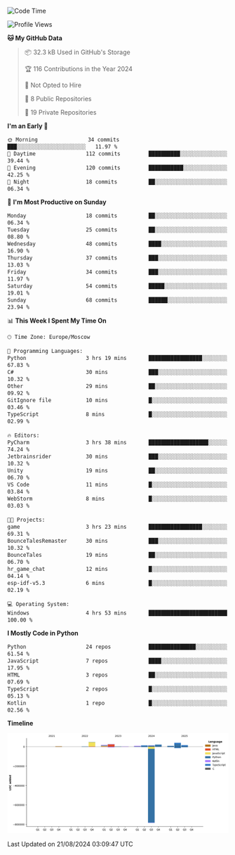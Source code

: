 <!--START_SECTION:waka-->
![Code Time](http://img.shields.io/badge/Code%20Time-466%20hrs%2041%20mins-blue)

![Profile Views](http://img.shields.io/badge/Profile%20Views-8-blue)

**🐱 My GitHub Data** 

> 📦 32.3 kB Used in GitHub's Storage 
 > 
> 🏆 116 Contributions in the Year 2024
 > 
> 🚫 Not Opted to Hire
 > 
> 📜 8 Public Repositories 
 > 
> 🔑 19 Private Repositories 
 > 
**I'm an Early 🐤** 

```text
🌞 Morning                34 commits          ███░░░░░░░░░░░░░░░░░░░░░░   11.97 % 
🌆 Daytime                112 commits         ██████████░░░░░░░░░░░░░░░   39.44 % 
🌃 Evening                120 commits         ███████████░░░░░░░░░░░░░░   42.25 % 
🌙 Night                  18 commits          ██░░░░░░░░░░░░░░░░░░░░░░░   06.34 % 
```
📅 **I'm Most Productive on Sunday** 

```text
Monday                   18 commits          ██░░░░░░░░░░░░░░░░░░░░░░░   06.34 % 
Tuesday                  25 commits          ██░░░░░░░░░░░░░░░░░░░░░░░   08.80 % 
Wednesday                48 commits          ████░░░░░░░░░░░░░░░░░░░░░   16.90 % 
Thursday                 37 commits          ███░░░░░░░░░░░░░░░░░░░░░░   13.03 % 
Friday                   34 commits          ███░░░░░░░░░░░░░░░░░░░░░░   11.97 % 
Saturday                 54 commits          █████░░░░░░░░░░░░░░░░░░░░   19.01 % 
Sunday                   68 commits          ██████░░░░░░░░░░░░░░░░░░░   23.94 % 
```


📊 **This Week I Spent My Time On** 

```text
🕑︎ Time Zone: Europe/Moscow

💬 Programming Languages: 
Python                   3 hrs 19 mins       █████████████████░░░░░░░░   67.83 % 
C#                       30 mins             ███░░░░░░░░░░░░░░░░░░░░░░   10.32 % 
Other                    29 mins             ██░░░░░░░░░░░░░░░░░░░░░░░   09.92 % 
GitIgnore file           10 mins             █░░░░░░░░░░░░░░░░░░░░░░░░   03.46 % 
TypeScript               8 mins              █░░░░░░░░░░░░░░░░░░░░░░░░   02.99 % 

🔥 Editors: 
PyCharm                  3 hrs 38 mins       ███████████████████░░░░░░   74.24 % 
Jetbrainsrider           30 mins             ███░░░░░░░░░░░░░░░░░░░░░░   10.32 % 
Unity                    19 mins             ██░░░░░░░░░░░░░░░░░░░░░░░   06.70 % 
VS Code                  11 mins             █░░░░░░░░░░░░░░░░░░░░░░░░   03.84 % 
WebStorm                 8 mins              █░░░░░░░░░░░░░░░░░░░░░░░░   03.03 % 

🐱‍💻 Projects: 
game                     3 hrs 23 mins       █████████████████░░░░░░░░   69.31 % 
BounceTalesRemaster      30 mins             ███░░░░░░░░░░░░░░░░░░░░░░   10.32 % 
BounceTales              19 mins             ██░░░░░░░░░░░░░░░░░░░░░░░   06.70 % 
hr_game_chat             12 mins             █░░░░░░░░░░░░░░░░░░░░░░░░   04.14 % 
esp-idf-v5.3             6 mins              █░░░░░░░░░░░░░░░░░░░░░░░░   02.19 % 

💻 Operating System: 
Windows                  4 hrs 53 mins       █████████████████████████   100.00 % 
```

**I Mostly Code in Python** 

```text
Python                   24 repos            ███████████████░░░░░░░░░░   61.54 % 
JavaScript               7 repos             ████░░░░░░░░░░░░░░░░░░░░░   17.95 % 
HTML                     3 repos             ██░░░░░░░░░░░░░░░░░░░░░░░   07.69 % 
TypeScript               2 repos             █░░░░░░░░░░░░░░░░░░░░░░░░   05.13 % 
Kotlin                   1 repo              █░░░░░░░░░░░░░░░░░░░░░░░░   02.56 % 
```



**Timeline**

![Lines of Code chart](https://raw.githubusercontent.com/adlemx/adlemx/main/assets/bar_graph.png)


 Last Updated on 21/08/2024 03:09:47 UTC
<!--END_SECTION:waka-->
